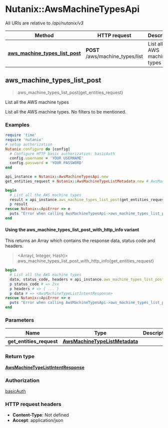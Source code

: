 # Nutanix::AwsMachineTypesApi

All URIs are relative to */api/nutanix/v3*

| Method | HTTP request | Description |
| ------ | ------------ | ----------- |
| [**aws_machine_types_list_post**](AwsMachineTypesApi.md#aws_machine_types_list_post) | **POST** /aws/machine_types/list | List all the AWS machine types |


## aws_machine_types_list_post

> <AwsMachineTypeListIntentResponse> aws_machine_types_list_post(get_entities_request)

List all the AWS machine types

List all the AWS machine types. No filters to be mentioned. 

### Examples

```ruby
require 'time'
require 'nutanix'
# setup authorization
Nutanix.configure do |config|
  # Configure HTTP basic authorization: basicAuth
  config.username = 'YOUR USERNAME'
  config.password = 'YOUR PASSWORD'
end

api_instance = Nutanix::AwsMachineTypesApi.new
get_entities_request = Nutanix::AwsMachineTypeListMetadata.new # AwsMachineTypeListMetadata | 

begin
  # List all the AWS machine types
  result = api_instance.aws_machine_types_list_post(get_entities_request)
  p result
rescue Nutanix::ApiError => e
  puts "Error when calling AwsMachineTypesApi->aws_machine_types_list_post: #{e}"
end
```

#### Using the aws_machine_types_list_post_with_http_info variant

This returns an Array which contains the response data, status code and headers.

> <Array(<AwsMachineTypeListIntentResponse>, Integer, Hash)> aws_machine_types_list_post_with_http_info(get_entities_request)

```ruby
begin
  # List all the AWS machine types
  data, status_code, headers = api_instance.aws_machine_types_list_post_with_http_info(get_entities_request)
  p status_code # => 2xx
  p headers # => { ... }
  p data # => <AwsMachineTypeListIntentResponse>
rescue Nutanix::ApiError => e
  puts "Error when calling AwsMachineTypesApi->aws_machine_types_list_post_with_http_info: #{e}"
end
```

### Parameters

| Name | Type | Description | Notes |
| ---- | ---- | ----------- | ----- |
| **get_entities_request** | [**AwsMachineTypeListMetadata**](AwsMachineTypeListMetadata.md) |  |  |

### Return type

[**AwsMachineTypeListIntentResponse**](AwsMachineTypeListIntentResponse.md)

### Authorization

[basicAuth](../README.md#basicAuth)

### HTTP request headers

- **Content-Type**: Not defined
- **Accept**: application/json

